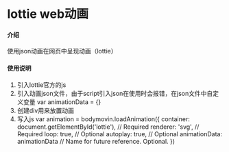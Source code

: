 # lottie web动画

#### 介绍
使用json动画在网页中呈现动画（lottie）

#### 使用说明

1.  引入lottie官方的js
    <script src="https://cdnjs.cloudflare.com/ajax/libs/bodymovin/5.6.6/lottie.min.js" type="text/javascript"></script> 
2.  引入动画json文件，由于script引入json在使用时会报错，在json文件中自定义变量 var animationData = {}
3.  创建div用来放置动画
4.  写入js
    var animation = bodymovin.loadAnimation({
	    container: document.getElementById('lottie'), // Required
	    renderer: 'svg', // Required
	    loop: true, // Optional
	    autoplay: true, // Optional
	    animationData: animationData // Name for future reference. Optional.
	})    

